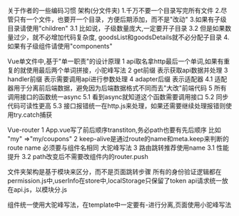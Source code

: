 关于作者的一些编码习惯
架构(分文件夹)
 1.千万不要一个目录写完所有文件
 2.尽管只有一个文件，也要开一个目录，方便后期添加，而不是"改动"
 3.如果有子级目录请使用"children"
   3.1 比如说，子级数量庞大,一定要开子目录
   3.2 但是如果数量过少，就不必增加代码复杂度, goodsList和goodsDetails就不必分配子目录
 4.如果有子级组件请使用"components"

Vue单文件中,基于"单一职责"的设计原理
  1 api取名拿http最后一个单词,如果有重复的就使用最后两个单词拼接，小驼峰写法
  2 get前缀 表示获取api数据并处理
  3 handler前缀 表示需要调用api进行参数处理
  4 adapter后缀 表示适配器
    4.1 适配器用于分离前后端数据，避免因为后端数据格式不同而去"大改"前端代码
  5 所有调用接口的函数统一async
    5.1 看到async就知道这个函数需要调用接口
    5.2 同步代码可读性更高
    5.3 接口报错统一在http.js来处理，如果还需要继续处理报错则使用try.catch捕获

Vue-router
 1 App.vue写了前后顺序transtiton,务必path也要有先后顺序
   比如 "my" =>"my/coupons"
 2 keep-alive是通过route的name和meta.keep来判断的
   route name 必须要与组件名相同 大驼峰写法
 3 路由跳转推荐使用name 
   3.1 性能提升 
   3.2 path改变后不需要改组件内的router.push

文件夹架构是基于模块来区分，而不是页面跳转步骤
所有的身份验证逻辑都在permission.js中,userInfo在store中,localStorage只保留了token
api请求统一放在api.js，以模块分.js

组件统一使用大驼峰写法，在template中一定要有-进行分离,页面使用小驼峰写法